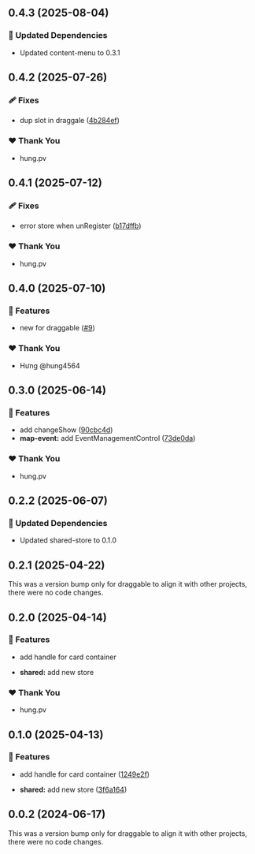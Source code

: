 ## 0.4.3 (2025-08-04)

### 🧱 Updated Dependencies

- Updated content-menu to 0.3.1

## 0.4.2 (2025-07-26)

### 🩹 Fixes

- dup slot in draggale ([4b284ef](https://github.com/hung4564/vue-library/commit/4b284ef))

### ❤️ Thank You

- hung.pv

## 0.4.1 (2025-07-12)

### 🩹 Fixes

- error store when unRegister ([b17dffb](https://github.com/hung4564/vue-library/commit/b17dffb))

### ❤️ Thank You

- hung.pv

## 0.4.0 (2025-07-10)

### 🚀 Features

- new for draggable ([#9](https://github.com/hung4564/vue-library/pull/9))

### ❤️ Thank You

- Hưng @hung4564

## 0.3.0 (2025-06-14)

### 🚀 Features

- add changeShow ([90cbc4d](https://github.com/hung4564/vue-library/commit/90cbc4d))
- **map-event:** add EventManagementControl ([73de0da](https://github.com/hung4564/vue-library/commit/73de0da))

### ❤️ Thank You

- hung.pv

## 0.2.2 (2025-06-07)

### 🧱 Updated Dependencies

- Updated shared-store to 0.1.0

## 0.2.1 (2025-04-22)

This was a version bump only for draggable to align it with other projects, there were no code changes.

## 0.2.0 (2025-04-14)

### 🚀 Features

- add handle for card container

- **shared:** add new store

### ❤️ Thank You

- hung.pv

## 0.1.0 (2025-04-13)

### 🚀 Features

- add handle for card container ([1249e2f](https://github.com/hung4564/vue-library/commit/1249e2f))

- **shared:** add new store ([3f6a164](https://github.com/hung4564/vue-library/commit/3f6a164))

## 0.0.2 (2024-06-17)

This was a version bump only for draggable to align it with other projects, there were no code changes.
